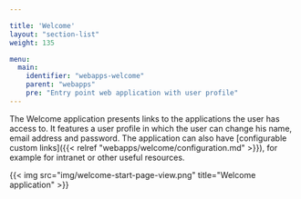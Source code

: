 ```yaml
---

title: 'Welcome'
layout: "section-list"
weight: 135

menu:
  main:
    identifier: "webapps-welcome"
    parent: "webapps"
    pre: "Entry point web application with user profile"
---
```


The Welcome application presents links to the applications the user has access to.
It features a user profile in which the user can change his name, email address and password.
The application can also have [configurable custom links]({{< relref "webapps/welcome/configuration.md" >}}), for example for intranet or other useful resources.

{{< img src="img/welcome-start-page-view.png" title="Welcome application" >}}

